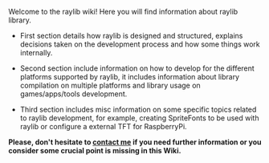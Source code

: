 Welcome to the raylib wiki! Here you will find information about raylib library.

 - First section details how raylib is designed and structured, explains decisions taken on the development process and how some things work internally.

 - Second section include information on how to develop for the different platforms supported by raylib, it includes information about library compilation on multiple platforms and library usage on games/apps/tools development.

 - Third section includes misc information on some specific topics related to raylib development, for example, creating SpriteFonts to be used with raylib or configure a external TFT for RaspberryPi.

**Please, don't hesitate to [contact me](mailto:ray@raylib.com) if you need further information or you consider some crucial point is missing in this Wiki.**